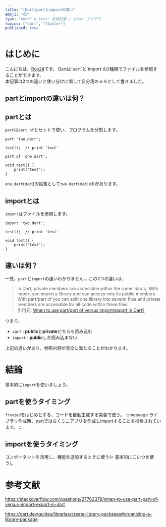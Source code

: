 ```yaml
---
title: "[Dart]partとimportの違い"
emoji: "😔"
type: "tech" # tech: 技術記事 / idea: アイデア
topics: ["dart", "flutter"]
published: true
---
```


# はじめに
こんにちは、[Ryo24](https://twitter.com/r0227n_)です。  
Dartは`part`と`import`の2種類でファイルを参照することができます。  
本記事は2つの違いと使い分けに関して自分用のメモとして書きました。

## partとimportの違いは何？
## partとは
`part`は`part of`とセットで使い、プログラムを分割します。
```php: one.dart
part 'two.dart';

test();  // print 'test'
```

```php: two.dart
part of 'one.dart';

void test() {
    print('test');
}
```

`one.dart`(part)の拡張として`two.dart`(part of)があります。  

## importとは
`import`はファイルを参照します。
```php: one.dart
import 'two.dart';

test();  // print 'test'
```

```php: two.dart
void test() {
    print('test');
}
```

## 違いは何？
一見、`part`と`import`の違いわかりません...
この2つの違いは、
> In Dart, private members are accessible within the same library. With import you import a library and can access only its public members. With part/part of you can split one library into several files and private members are accessible for all code within these files.  
> 引用元: [When to use part/part of versus import/export in Dart?](https://stackoverflow.com/questions/27763378/when-to-use-part-part-of-versus-import-export-in-dart#:~:text=In%20Dart%2C%20private%20members%20are,all%20code%20within%20these%20files.)

つまり、
- `part` : **public**と**private**どちらも読み込む
- `import` : **public**しか読み込まない

上記の違いがあり、参照内容が完全に異なることがわかります。

# 結論
基本的に`import`を使いましょう。
## partを使うタイミング
`freezed`をはじめとする、コードを自動生成する実装で使う。
:::message
ライブラリ作成時、partではなくミニアプリを作成しimportすることを推奨されています。
:::
## importを使うタイミング
コンポーネントを活用し、機能を追加するときに使う(= 基本的にこいつを使う)。

# 参考文献
https://stackoverflow.com/questions/27763378/when-to-use-part-part-of-versus-import-export-in-dart

https://dart.dev/guides/libraries/create-library-packages#organizing-a-library-package
